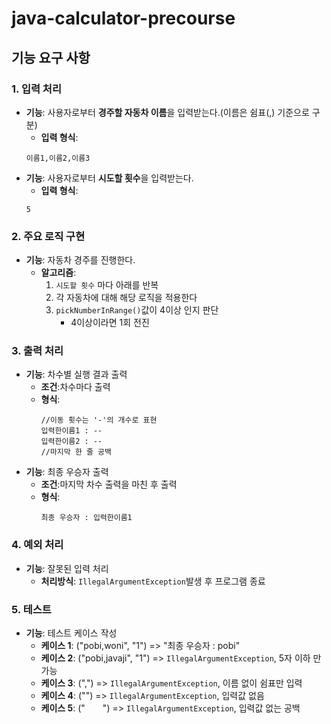 # java-calculator-precourse

## 기능 요구 사항

### 1. 입력 처리

- **기능**: 사용자로부터 **경주할 자동차 이름**을 입력받는다.(이름은 쉼표(,) 기준으로 구분)
  - **입력 형식**: 
  ```
  이름1,이름2,이름3
  ```
- **기능**: 사용자로부터 **시도할 횟수**을 입력받는다.
  - **입력 형식**: 
  ```
  5
  ```  

### 2. 주요 로직 구현

- **기능**: 자동차 경주를 진행한다.
  - **알고리즘**: 
    1. `시도할 횟수` 마다 아래를 반복
    2. 각 자동차에 대해 해당 로직을 적용한다
    3. `pickNumberInRange()`값이 4이상 인지 판단
        - 4이상이라면 1회 전진

### 3. 출력 처리

- **기능**: 차수별 실행 결과 출력
  - **조건**:차수마다 출력
  - **형식**: 
    ```
    //이동 횟수는 '-'의 개수로 표현
    입력한이름1 : --
    입력한이름2 : --
    //마지막 한 줄 공백
    ```
- **기능**: 최종 우승자 출력
    - **조건**:마지막 차수 출력을 마친 후 출력
    - **형식**:
      ```
      최종 우승자 : 입력한이름1
      ```

### 4. 예외 처리

- **기능**: 잘못된 입력 처리
  - **처리방식**: `IllegalArgumentException`발생 후 프로그램 종료

### 5. 테스트

- **기능**: 테스트 케이스 작성
    - **케이스 1**: ("pobi,woni", "1") => "최종 우승자 : pobi"
    - **케이스 2**: ("pobi,javaji", "1") => `IllegalArgumentException`, 5자 이하 만 가능
    - **케이스 3**: (",") => `IllegalArgumentException`, 이름 없이 쉼표만 입력
    - **케이스 4**: ("") => `IllegalArgumentException`, 입력값 없음
    - **케이스 5**: ("　　") => `IllegalArgumentException`, 입력값 없는 공백